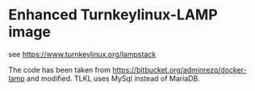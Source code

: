 # Enhanced Turnkeylinux-LAMP image

see https://www.turnkeylinux.org/lampstack

The code has been taken from https://bitbucket.org/adminrezo/docker-lamp and modified. TLKL uses MySql instead of MariaDB.
